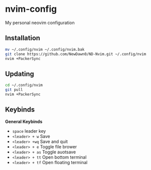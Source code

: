 # nvim-config
My personal neovim configuration

## Installation
```bash
mv ~/.config/nvim ~/.config/nvim.bak
git clone https://github.com/NewDawn0/ND-Nvim.git ~/.config/nvim
nvim +PackerSync
```
## Updating
```bash
cd ~/.config/nvim
git pull
nvim +PackerSync
```
## Keybinds
**General Keybinds**
- `space` leader key
- `<leader> + w` Save
- `<leader> +wq` Save and quit
- `<leader> + e` Toggle file brower
- `<leader> + as` Toggle auotsave
- `<leader> + tt` Open bottom terminal
- `<leader> + tf` Open floating terminal
